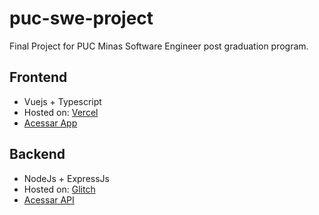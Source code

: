 # puc-swe-project
Final Project for PUC Minas Software Engineer post graduation program.

## Frontend
* Vuejs + Typescript
* Hosted on: [Vercel](https://vercel.com/)
* [Acessar App](https://puc-swe-project-frontend.vercel.app/)

## Backend
* NodeJs + ExpressJs
* Hosted on: [Glitch](https://glitch.com/)
* [Acessar API](https://puc-swe-project-api.glitch.me/api/)
